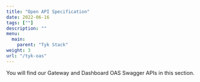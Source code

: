 ```yaml
---
title: "Open API Specification"
date: 2022-06-16
tags: [""]
description: ""
menu:
  main:
    parent: "Tyk Stack"
weight: 3
url: "/tyk-oas"
---
```


You will find our Gateway and Dashboard OAS Swagger APIs in this section.